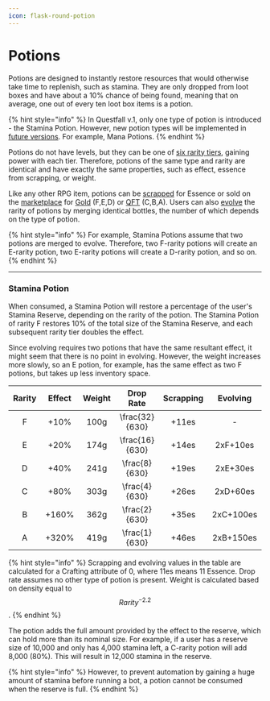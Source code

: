 ```yaml
---
icon: flask-round-potion
---
```


# Potions

Potions are designed to instantly restore resources that would otherwise take time to replenish, such as stamina. They are only dropped from loot boxes and have about a 10% chance of being found, meaning that on average, one out of every ten loot box items is a potion.&#x20;

{% hint style="info" %}
In Questfall v.1, only one type of potion is introduced - the Stamina Potion. However, new potion types will be implemented in [future versions](../../../roadmap/future-versions.md). For example, Mana Potions.
{% endhint %}

Potions do not have levels, but they can be one of [six rarity tiers](./#item-rarity), gaining power with each tier. Therefore, potions of the same type and rarity are identical and have exactly the same properties, such as effect, essence from scrapping, or weight.

Like any other RPG item, potions can be [scrapped](../rpg-attributes/crafting.md#scrapping) for Essence or sold on the [marketplace](../../../infrastructure/marketplace.md) for [Gold](../../../assets/gold-in-game.md) (F,E,D) or [QFT](../../../assets/questfall-tokens-qft.md) (C,B,A). Users can also [evolve](../rpg-attributes/crafting.md#evolving) the rarity of potions by merging identical bottles, the number of which depends on the type of potion.

{% hint style="info" %}
For example, Stamina Potions assume that two potions are merged to evolve. Therefore, two F-rarity potions will create an E-rarity potion, two E-rarity potions will create a D-rarity potion, and so on.
{% endhint %}

***

### Stamina Potion

When consumed, a Stamina Potion will restore a percentage of the user's Stamina Reserve, depending on the rarity of the potion. The Stamina Potion of rarity F restores 10% of the total size of the Stamina Reserve, and each subsequent rarity tier doubles the effect.&#x20;

Since evolving requires two potions that have the same resultant effect, it might seem that there is no point in evolving. However, the weight increases more slowly, so an E potion, for example, has the same effect as two F potions, but takes up less inventory space.

<table><thead><tr><th width="94" align="center">Rarity</th><th width="87" align="center">Effect</th><th width="86" align="center">Weight </th><th width="108" align="center">Drop Rate</th><th width="105" align="center">Scrapping</th><th width="115" align="center">Evolving</th></tr></thead><tbody><tr><td align="center">F</td><td align="center">+10%</td><td align="center">100g</td><td align="center"><span class="math">\frac{32}{630}</span></td><td align="center">+11es</td><td align="center">-</td></tr><tr><td align="center">E</td><td align="center">+20%</td><td align="center">174g</td><td align="center"><span class="math">\frac{16}{630}</span></td><td align="center">+14es</td><td align="center">2xF+10es</td></tr><tr><td align="center">D</td><td align="center">+40%</td><td align="center">241g</td><td align="center"><span class="math">\frac{8}{630}</span></td><td align="center">+19es</td><td align="center">2xE+30es</td></tr><tr><td align="center">C</td><td align="center">+80%</td><td align="center">303g</td><td align="center"><span class="math">\frac{4}{630}</span></td><td align="center">+26es</td><td align="center">2xD+60es</td></tr><tr><td align="center">B</td><td align="center">+160%</td><td align="center">362g</td><td align="center"><span class="math">\frac{2}{630}</span></td><td align="center">+35es</td><td align="center">2xC+100es</td></tr><tr><td align="center">A</td><td align="center">+320%</td><td align="center">419g</td><td align="center"><span class="math">\frac{1}{630}</span></td><td align="center">+46es</td><td align="center">2xB+150es</td></tr></tbody></table>

{% hint style="info" %}
Scrapping and evolving values in the table are calculated for a Crafting attribute of 0, where 11es means 11 Essence. Drop rate assumes no other type of potion is present. Weight is calculated based on density equal to $$Rarity^{-2.2}$$.
{% endhint %}

The potion adds the full amount provided by the effect to the reserve, which can hold more than its nominal size. For example, if a user has a reserve size of 10,000 and only has 4,000 stamina left, a C-rarity potion will add 8,000 (80%). This will result in 12,000 stamina in the reserve.

{% hint style="info" %}
However, to prevent automation by gaining a huge amount of stamina before running a bot, a potion cannot be consumed when the reserve is full.
{% endhint %}
